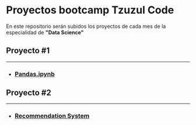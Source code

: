 # Proyectos bootcamp Tzuzul Code

En este repositorio serán subidos los proyectos de cada mes de la especialidad de **"Data Science"**

## Proyecto #1

---

- ### [Pandas.ipynb](https://github.com/JuanDiego-Arenas/proyectos_tzuzul/blob/main/proyecto%20%231/pandas.ipynb)
  
## Proyecto #2

---

- ### [Recommendation System](https://github.com/JuanDiego-Arenas/proyectos_tzuzul/blob/main/proyecto%20%232/recommendation%20system.ipynb)